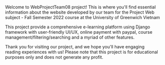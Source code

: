 Welcome to WebProjectTeam08 project! This is where you'll find essential information about the website developed by our team for the Project Web subject - Fall Semester 2022 course at the University of Greenwich Vietnam

This project provide a comprehensive e-learning platform using Django framework with user-friendly UI/UX, online payment with paypal, course management/filtering/searching and a myriad of other features.

Thank you for visiting our project, and we hope you'll have engaging reading experiences with us! Please note that this project is for educational purposes only and does not generate any profit.
